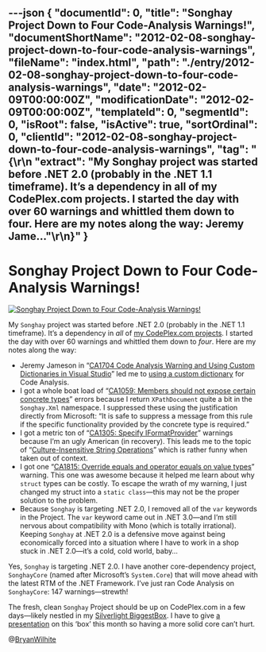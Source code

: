 ---json
{
  "documentId": 0,
  "title": "Songhay Project Down to Four Code-Analysis Warnings!",
  "documentShortName": "2012-02-08-songhay-project-down-to-four-code-analysis-warnings",
  "fileName": "index.html",
  "path": "./entry/2012-02-08-songhay-project-down-to-four-code-analysis-warnings",
  "date": "2012-02-09T00:00:00Z",
  "modificationDate": "2012-02-09T00:00:00Z",
  "templateId": 0,
  "segmentId": 0,
  "isRoot": false,
  "isActive": true,
  "sortOrdinal": 0,
  "clientId": "2012-02-08-songhay-project-down-to-four-code-analysis-warnings",
  "tag": "{\r\n  \"extract\": \"My Songhay project was started before .NET 2.0 (probably in the .NET 1.1 timeframe). It’s a dependency in all of my CodePlex.com projects. I started the day with over 60 warnings and whittled them down to four. Here are my notes along the way: Jeremy Jame...\"\r\n}"
}
---

# Songhay Project Down to Four Code-Analysis Warnings!

[<img alt="Songhay Project Down to Four Code-Analysis Warnings!" src="http://farm8.staticflickr.com/7039/6843864037_152398c6e7.jpg">](http://www.flickr.com/photos/wilhite/6843864037/in/photostream/ "Songhay Project Down to Four Code-Analysis Warnings!")

My `Songhay` project was started before .NET 2.0 (probably in the .NET 1.1 timeframe). It’s a dependency in *all* of [my CodePlex.com projects](http://www.codeplex.com/site/users/view/rasx). I started the day with over 60 warnings and whittled them down to *four*. Here are my notes along the way:

* Jeremy Jameson in “[CA1704 Code Analysis Warning and Using Custom Dictionaries in Visual Studio](http://blogs.msdn.com/b/jjameson/archive/2009/04/02/ca1704-code-analysis-warning-and-using-custom-dictionaries-in-visual-studio.aspx)” led me to [using a custom dictionary](http://msdn.microsoft.com/en-us/library/bb514188.aspx) for Code Analysis.
* I got a whole boat load of “[CA1059: Members should not expose certain concrete types](http://msdn.microsoft.com/en-us/library/ms182160.aspx)” errors because I return `XPathDocument` quite a bit in the `Songhay.Xml` namespace. I suppressed these using the justification directly from Microsoft: “It is safe to suppress a message from this rule if the specific functionality provided by the concrete type is required.”
* I got a metric ton of “[CA1305: Specify IFormatProvider](http://msdn.microsoft.com/en-us/library/ms182190.aspx)” warnings because I’m an ugly American (in recovery). This leads me to the topic of “[Culture-Insensitive String Operations](http://msdn.microsoft.com/en-us/library/kzwcbskc.aspx)” which is rather funny when taken out of context.
* I got one “[CA1815: Override equals and operator equals on value types](http://msdn.microsoft.com/en-us/library/ms182276.aspx)” warning. This one was awesome because it helped me learn about why `struct` types can be costly. To escape the wrath of my warning, I just changed my struct into a `static class`—this may not be the proper solution to the problem.
* Because `Songhay` is targeting .NET 2.0, I removed all of the `var` keywords in the Project. The `var` keyword came out in .NET 3.0—and I’m still nervous about compatibility with Mono (which is totally irrational). Keeping `Songhay` at .NET 2.0 is a defensive move against being economically forced into a situation where I have to work in a shop stuck in .NET 2.0—it’s a cold, cold world, baby…

Yes, `Songhay` is targeting .NET 2.0. I have another core-dependency project, `SonghayCore` (named after Microsoft’s `System.Core`) that will move ahead with the latest RTM of the .NET Framework. I’ve just ran Code Analysis on `SonghayCore`: 147 warnings—strewth!

The fresh, clean `Songhay` Project should be up on CodePlex.com in a few days—likely nestled in my [Silverlight BiggestBox](http://slbiggestbox.codeplex.com/). I have to give [a presentation](http://www.meetup.com/LA-SLUG/events/50686142/) on this ‘box’ this month so having a more solid core can’t hurt.

@[BryanWilhite](https://twitter.com/BryanWilhite)
